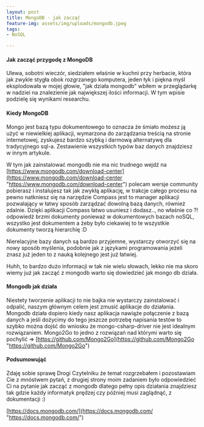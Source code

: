 ```yaml
---
layout: post
title: MongoDB - jak zacząć
feature-img: assets/img/uploads/mongodb.jpeg
tags:
- NoSQL

---
```

#### Jak zacząć przygodę z MongoDB

Ulewa, sobotni wieczór, siedziałem właśnie w kuchni przy herbacie, która jak zwykle stygła obok rozgrzanego komputera, jeden łyk i piękna myśl eksplodowała w mojej głowie, "jak działa mongodb" wbiłem w przeglądarkę w nadziei na znalezienie jak największej ilości informacji. W tym wpisie podzielę się wynikami researchu.

#### Kiedy MongoDB

Mongo jest bazą typu dokumentowego to oznacza że śmiało możesz ją użyć w niewielkiej aplikacji, wymarzona do zarządzania treścią na stronie internetowej, zyskujesz bardzo szybką i darmową alternatywę dla tradycyjnego sql-a. Zestawienie wszystkich typów baz danych znajdziesz w innym artykule.

W tym jak zainstalować mongodb nie ma nic trudnego wejdź na [https://www.mongodb.com/download-center](https://www.mongodb.com/download-center "https://www.mongodb.com/download-center")  polecam wersje community pobierasz i instalujesz tak jak zwykłą aplikację, w trakcje całego procesu na pewno natkniesz się na narzędzie Compass jest to manager aplikacji pozwalający w łatwy sposób zarządzać dowolną bazą danych, również zdalnie. Dzięki aplikacji Compass łatwo usuniesz i dodasz.., no właśnie co ?! odpowiedź brzmi dokumenty ponieważ w dokumentowych bazach noSQL, wszystko jest dokumentem a żeby było ciekawiej to te wszystkie dokumenty tworzą hierarchię :D 

Nierelacyjne bazy danych są bardzo przyjemne, wystarczy otworzyć się na nowy sposób myślenia, podobnie jak z językami programowania jeżeli znasz już jeden to z nauką kolejnego jest już łatwiej.

Huhh, to bardzo dużo informacji w tak nie wielu słowach, lekko nie ma skoro wiemy już jak zacząć z mongodb warto się dowiedzieć jak mongo db działa.

#### Mongodb jak działa

Niestety tworzenie aplikacji to nie bajka nie wystarczy zainstalować i odpalić, naszym głównym celem jest zmusić aplikacje do działania. Mongodb działa dopiero kiedy nasz aplikacja nawiąże połączenie z bazą danych a jeśli dożycimy do tego jeszcze potrzebę napisania testów to szybko można dojść do wniosku że mongo-csharp-driver nie jest idealnym rozwiązaniem. Mongo2Go to jedno z rozwiązań nad którymi warto się pochylić => [https://github.com/Mongo2Go](https://github.com/Mongo2Go "https://github.com/Mongo2Go")

#### Podsumowująć

Zdaję sobie sprawę Drogi Czytelniku że temat rozgrzebałem i pozostawiam Cie z mnóstwem pytań, z drugiej strony moim zadaniem było odpowiedzieć Ci na pytanie jak zacząć z mongodb dlatego pełny opis działania znajdziesz tak gdzie każdy informatyk prędzej czy później musi zaglądnąć, z dokumentacji :)

[https://docs.mongodb.com/](https://docs.mongodb.com/ "https://docs.mongodb.com/")